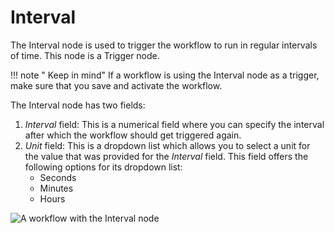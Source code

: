 # Interval

The Interval node is used to trigger the workflow to run in regular intervals of time. This node is a Trigger node.

!!! note " Keep in mind"
    If a workflow is using the Interval node as a trigger, make sure that you save and activate the workflow.


The Interval node has two fields:
1. *Interval* field: This is a numerical field where you can specify the interval after which the workflow should get triggered again.
2. *Unit* field: This is a dropdown list which allows you to select a unit for the value that was provided for the *Interval* field. This field offers the following options for its dropdown list:
    - Seconds
    - Minutes
    - Hours

![A workflow with the Interval node](/_images/integrations/core-nodes/interval/workflow.png)




